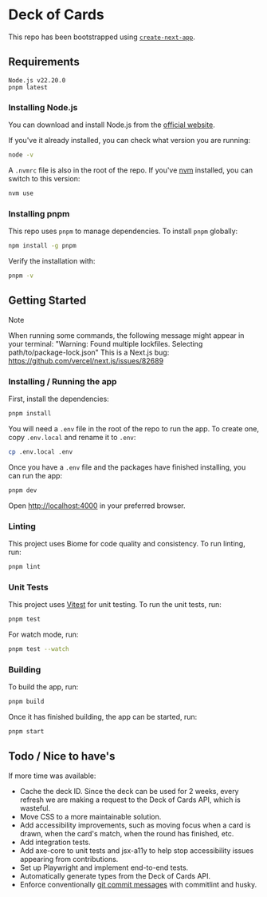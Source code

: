 # Deck of Cards

This repo has been bootstrapped using [`create-next-app`](https://nextjs.org/docs/app/api-reference/cli/create-next-app).

## Requirements

```
Node.js v22.20.0
pnpm latest
```

### Installing Node.js

You can download and install Node.js from the [official website](https://nodejs.org/en/download/).

If you've it already installed, you can check what version you are running:

```bash
node -v
```

A `.nvmrc` file is also in the root of the repo. If you've [nvm](https://github.com/nvm-sh/nvm) installed, you can switch to this version:

```bash
nvm use
```

### Installing pnpm

This repo uses `pnpm` to manage dependencies. To install `pnpm` globally:

```bash
npm install -g pnpm
```

Verify the installation with:

```bash
pnpm -v
```

## Getting Started

> [!NOTE]  
> When running some commands, the following message might appear in your terminal:
> "Warning: Found multiple lockfiles. Selecting path/to/package-lock.json"
> This is a Next.js bug: https://github.com/vercel/next.js/issues/82689

### Installing / Running the app

First, install the dependencies:

```bash
pnpm install
```

You will need a `.env` file in the root of the repo to run the app. To create one, copy `.env.local` and rename it to `.env`:

```bash
cp .env.local .env
```

Once you have a `.env` file and the packages have finished installing, you can run the app:

```bash
pnpm dev
```

Open [http://localhost:4000](http://localhost:4000) in your preferred browser.

### Linting

This project uses Biome for code quality and consistency. To run linting, run:

```bash
pnpm lint
```

### Unit Tests

This project uses [Vitest](https://vitest.dev/) for unit testing. To run the unit tests, run:

```bash
pnpm test
```

For watch mode, run:

```bash
pnpm test --watch
```

### Building

To build the app, run:

```bash
pnpm build
```

Once it has finished building, the app can be started, run:

```bash
pnpm start
```

## Todo / Nice to have's

If more time was available:

- Cache the deck ID. Since the deck can be used for 2 weeks, every refresh we are making a request to the Deck of Cards API, which is wasteful. 
- Move CSS to a more maintainable solution.
- Add accessibility improvements, such as moving focus when a card is drawn, when the card's match, when the round has finished, etc.
- Add integration tests.
- Add axe-core to unit tests and jsx-a11y to help stop accessibility issues appearing from contributions.
- Set up Playwright and implement end-to-end tests.
- Automatically generate types from the Deck of Cards API.
- Enforce conventionally [git commit messages](https://www.conventionalcommits.org/en/v1.0.0/) with commitlint and husky.